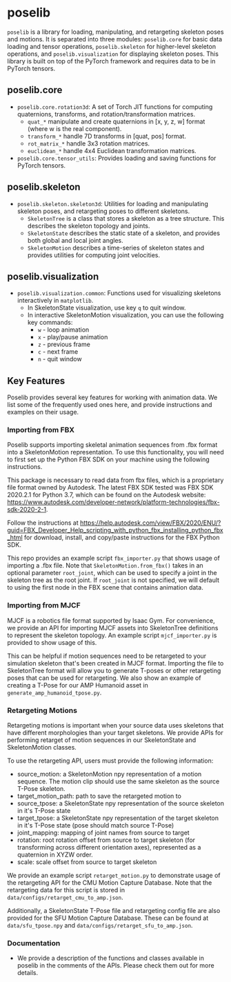 # poselib

`poselib` is a library for loading, manipulating, and retargeting skeleton poses and motions. It is separated into three modules: `poselib.core` for basic data loading and tensor operations, `poselib.skeleton` for higher-level skeleton operations, and `poselib.visualization` for displaying skeleton poses. This library is built on top of the PyTorch framework and requires data to be in PyTorch tensors.

## poselib.core

- `poselib.core.rotation3d`: A set of Torch JIT functions for computing quaternions, transforms, and rotation/transformation matrices.
  - `quat_*` manipulate and create quaternions in [x, y, z, w] format (where w is the real component).
  - `transform_*` handle 7D transforms in [quat, pos] format.
  - `rot_matrix_*` handle 3x3 rotation matrices.
  - `euclidean_*` handle 4x4 Euclidean transformation matrices.
- `poselib.core.tensor_utils`: Provides loading and saving functions for PyTorch tensors.

## poselib.skeleton

- `poselib.skeleton.skeleton3d`: Utilities for loading and manipulating skeleton poses, and retargeting poses to different skeletons.
  - `SkeletonTree` is a class that stores a skeleton as a tree structure. This describes the skeleton topology and joints.
  - `SkeletonState` describes the static state of a skeleton, and provides both global and local joint angles.
  - `SkeletonMotion` describes a time-series of skeleton states and provides utilities for computing joint velocities.

## poselib.visualization

- `poselib.visualization.common`: Functions used for visualizing skeletons interactively in `matplotlib`.
  - In SkeletonState visualization, use key `q` to quit window.
  - In interactive SkeletonMotion visualization, you can use the following key commands:
    - `w` - loop animation
    - `x` - play/pause animation
    - `z` - previous frame
    - `c` - next frame
    - `n` - quit window

## Key Features

Poselib provides several key features for working with animation data. We list some of the frequently used ones here, and provide instructions and examples on their usage.

### Importing from FBX

Poselib supports importing skeletal animation sequences from .fbx format into a SkeletonMotion representation. To use this functionality, you will need to first set up the Python FBX SDK on your machine using the following instructions.

This package is necessary to read data from fbx files, which is a proprietary file format owned by Autodesk. The latest FBX SDK tested was FBX SDK 2020.2.1 for Python 3.7, which can be found on the Autodesk website: https://www.autodesk.com/developer-network/platform-technologies/fbx-sdk-2020-2-1.

Follow the instructions at https://help.autodesk.com/view/FBX/2020/ENU/?guid=FBX_Developer_Help_scripting_with_python_fbx_installing_python_fbx_html for download, install, and copy/paste instructions for the FBX Python SDK.

This repo provides an example script `fbx_importer.py` that shows usage of importing a .fbx file. Note that `SkeletonMotion.from_fbx()` takes in an optional parameter `root_joint`, which can be used to specify a joint in the skeleton tree as the root joint. If `root_joint` is not specified, we will default to using the first node in the FBX scene that contains animation data. 

### Importing from MJCF

MJCF is a robotics file format supported by Isaac Gym. For convenience, we provide an API for importing MJCF assets into SkeletonTree definitions to represent the skeleton topology. An example script `mjcf_importer.py` is provided to show usage of this.

This can be helpful if motion sequences need to be retargeted to your simulation skeleton that's been created in MJCF format. Importing the file to SkeletonTree format will allow you to generate T-poses or other retargeting poses that can be used for retargeting. We also show an example of creating a T-Pose for our AMP Humanoid asset in `generate_amp_humanoid_tpose.py`.

### Retargeting Motions

Retargeting motions is important when your source data uses skeletons that have different morphologies than your target skeletons. We provide APIs for performing retarget of motion sequences in our SkeletonState and SkeletonMotion classes.

To use the retargeting API, users must provide the following information:

- source_motion: a SkeletonMotion npy representation of a motion sequence. The motion clip should use the same skeleton as the source T-Pose skeleton.
- target_motion_path: path to save the retargeted motion to
- source_tpose: a SkeletonState npy representation of the source skeleton in it's T-Pose state
- target_tpose: a SkeletonState npy representation of the target skeleton in it's T-Pose state (pose should match source T-Pose)
- joint_mapping: mapping of joint names from source to target
- rotation: root rotation offset from source to target skeleton (for transforming across different orientation axes), represented as a quaternion in XYZW order.
- scale: scale offset from source to target skeleton

We provide an example script `retarget_motion.py` to demonstrate usage of the retargeting API for the CMU Motion Capture Database. Note that the retargeting data for this script is stored in `data/configs/retarget_cmu_to_amp.json`.

Additionally, a SkeletonState T-Pose file and retargeting config file are also provided for the SFU Motion Capture Database. These can be found at `data/sfu_tpose.npy` and `data/configs/retarget_sfu_to_amp.json`.

### Documentation

- We provide a description of the functions and classes available in poselib in the comments of the APIs. Please check them out for more details.
